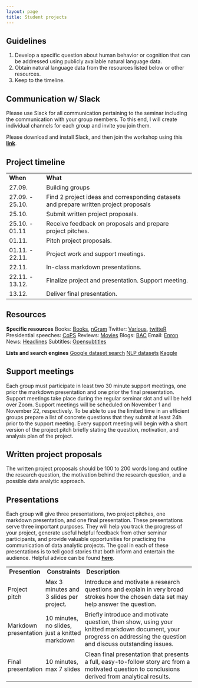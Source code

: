 ```yaml
---
layout: page
title: Student projects
---
```


## Guidelines

1. Develop a specific question about human behavior or cognition that can be addressed using publicly available natural language data.
2. Obtain natural language data from the resources listed below or other resources.
3. Keep to the timeline.

## Communication w/ Slack

Please use Slack for all communication pertaining to the seminar including the communication with your group members. To this end, I will create individual channels for each group and invite you join them.

Please download and install Slack, and then join the workshop using this <a href="https://join.slack.com/t/nlp2022hs/shared_invite/zt-1gbbiemar-xmGX71AYJVOl1lngUgoakA"><b>link</b></a>.

## Project timeline

<table cellspacing="0" cellpadding="0">
  <col width=20%>
  <col width=80%>
  <tr>
    <td ><b>When</b></td>
    <td ><b>What</b></td>
  </tr>
  <tr>
    <td >27.09.</td>
    <td>Building groups</td>
  </tr>
  <tr>
    <td >27.09. - 25.10.</td>
    <td>Find 2 project ideas and corresponding datasets and prepare written project proposals</td>
  </tr>
  <tr>
    <td >25.10.</td>
    <td>Submit written project proposals.</td>
  </tr>
  <tr>
    <td >25.10. - 01.11</td>
    <td>Receive feedback on proposals and prepare project pitches.</td>
  </tr>
  <tr>
    <td >01.11.</td>
    <td>Pitch project proposals.</td>
  </tr>
  <tr>
    <td >01.11. - 22.11.</td>
    <td>Project work and support meetings.</td>
  </tr>
  <tr>
    <td >22.11.</td>
    <td>In-class markdown presentations.</td>
  </tr>
  <tr>
    <td >22.11. - 13.12.</td>
    <td>Finalize project and presentation. Support meeting.</td>
  </tr>
  <tr>
    <td >13.12.</td>
    <td>Deliver final presentation.</td>
  </tr>
</table>

## Resources

<b>Specific resources</b>
Books: <a href="http://www.gutenberg.org/">Books</a>, <a href="https://github.com/seancarmody/ngramr">nGram</a>
Twitter: <a href="https://www.figure-eight.com/data-for-everyone/">Various</a>, <a href="http://geoffjentry.hexdump.org/twitteR.pdf">twitteR</a>
Presidential speeches: <a href="http://www.thegrammarlab.com/?nor-portfolio=corpus-of-presidential-speeches-cops-and-a-clintontrump-corpus">CoPS</a>
Reviews: <a href="http://ai.stanford.edu/~amaas/data/sentiment/">Movies</a>
Blogs: <a href="http://u.cs.biu.ac.il/~koppel/BlogCorpus.htm">BAC</a>
Email: <a href="https://www.cs.cmu.edu/~./enron/">Enron</a>
News: <a href="https://www.kaggle.com/therohk/million-headlines">Headlines</a>
Subtitles: <a href="https://www.opensubtitles.org/de">Opensubtitles</a>

<b>Lists and search engines</b>
<a href="https://datasetsearch.research.google.com/">Google dataset search</a>
<a href="https://github.com/niderhoff/nlp-datasets">NLP datasets</a>
<a href="https://www.kaggle.com/">Kaggle</a>

## Support meetings

Each group must participate in least two 30 minute support meetings, one prior the markdown presentation and one prior the final presentation. Support meetings take place during the regular seminar slot and will be held over Zoom. Support meetings will be scheduled on November 1 and November 22, respectively. To be able to use the limited time in an efficient groups prepare a list of concrete questions that they submit at least 24h prior to the support meeting. Every support meeting will begin with a short version of the project pitch briefly stating the question, motivation, and analysis plan of the project.       

## Written project proposals

The written project proposals should be 100 to 200 words long and outline the research question, the motivation behind the research question, and a possible data analytic approach.

## Presentations

Each group will give three presentations, two project pitches, one markdown presentation, and one final presentation. These presentations serve three important purposes. They will help you track the progress of your project, generate useful helpful feedback from other seminar participants, and provide valuable opportunities for practicing the communication of data analytic projects. The goal in each of these presentations is to tell good stories that both inform and entertain the audience. Helpful advice can be found <a href="http://www.podiumwisdom.com/blog/2015/11/15/4-tips-best-science-communicators"><b>here</b></a>.

<table cellspacing="0" cellpadding="0">
  <col width="20%">
  <col width="20%">
  <col width="60%">
  <tr>
    <td><b>Presention</b></td>
    <td><b>Constraints</b></td>
    <td><b>Description</b></td>
  </tr>
  <tr>
    <td style="padding:4px">Project pitch</td>
    <td style="padding:4px">Max 3 minutes and 3 slides per project.</td>
    <td style="padding:4px">Introduce and motivate a research questions and explain in very broad strokes how the chosen data set may help answer the question.</td>
  </tr>
  <tr>
    <td style="padding:4px">Markdown presentation</td>
    <td style="padding:4px">10 minutes, no slides, just a knitted markdown</td>
    <td style="padding:4px">Briefly introduce and motivate question, then show, using your knitted markdown document, your progress on addressing the question and discuss outstanding issues.</td>
  </tr>
  <tr>
    <td style="padding:4px">Final presentation</td>
    <td style="padding:4px">10 minutes, max 7 slides</td>
    <td style="padding:4px">Clean final presentation that presents a full, easy-to-follow story arc from a motivated question to conclusions derived from analytical results.</td>
  </tr>
</table>
